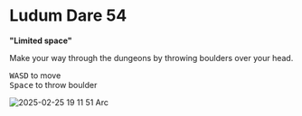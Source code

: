 # Ludum Dare 54

**"Limited space"**

Make your way through the dungeons by throwing boulders over your head.

<kbd>W</kbd><kbd>A</kbd><kbd>S</kbd><kbd>D</kbd> to move    
<kbd>Space</kbd> to throw boulder

![2025-02-25 19 11 51 Arc](https://github.com/user-attachments/assets/acdb3a0d-6258-44f7-aa03-2a603ebceb8d)
